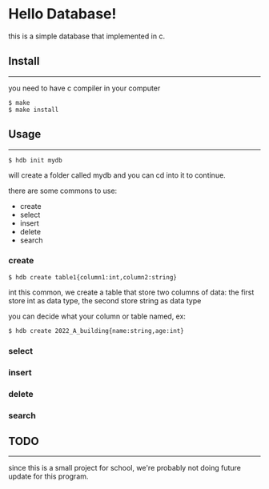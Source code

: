 # Hello Database!

this is a simple database that implemented in c.

## Install

---

you need to have c compiler in your computer

```
$ make
$ make install
```

## Usage

---

```
$ hdb init mydb
```

will create a folder called mydb and you can cd into it to continue.

there are some commons to use:
* create
* select
* insert
* delete
* search

### create

```
$ hdb create table1{column1:int,column2:string}
```

int this common, we create a table that store two columns of data:
the first store int as data type, the second store string as data type

you can decide what your column or table named, ex:

```
$ hdb create 2022_A_building{name:string,age:int}
```

### select
### insert
### delete
### search

## TODO

---

since this is a small project for school, we're probably not doing future update for this program.

